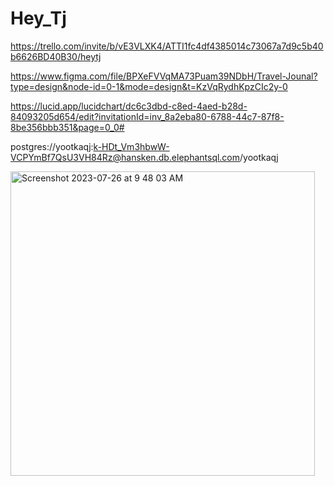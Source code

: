 # Hey_Tj

https://trello.com/invite/b/vE3VLXK4/ATTI1fc4df4385014c73067a7d9c5b40b6626BD40B30/heytj

https://www.figma.com/file/BPXeFVVqMA73Puam39NDbH/Travel-Jounal?type=design&node-id=0-1&mode=design&t=KzVqRydhKpzCIc2y-0

https://lucid.app/lucidchart/dc6c3dbd-c8ed-4aed-b28d-84093205d654/edit?invitationId=inv_8a2eba80-6788-44c7-87f8-8be356bbb351&page=0_0#

postgres://yootkaqj:k-HDt_Vm3hbwW-VCPYmBf7QsU3VH84Rz@hansken.db.elephantsql.com/yootkaqj



<img width="487" alt="Screenshot 2023-07-26 at 9 48 03 AM" src="https://github.com/ssstumbles/Hey_Tj/assets/121328711/578f4db4-b233-4111-ac9b-6470e1154494">
